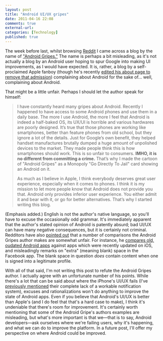 ```yaml
---
layout: post
title: "Android UI/UX gripes"
date: 2011-04-16 22:08
comments: true
external-url:
categories: [Technology]
published: true
---
```

The week before last, whilst browsing <a href="http://reddit.com">Reddit</a> I came across a blog by the name of <a href="http://android-gripes.tumblr.com/">"Android Gripes."</a> The name is perhaps a bit misleading, as it's not actually a blog by an Android user hoping to spur Google into making UI improvements, as I would have expected.  It is, rather, a blog by a self-proclaimed Apple fanboy (though he's recently <a href="http://www.reddit.com/r/Android/comments/glbjz/android_gripes_why_do_apps_from_the_same_company/c1ogv3q">edited his about page to remove that admission</a>) complaining about Android for the sake of... well, complaining about Android.<!-- more -->

That might be a little unfair.  Perhaps I should let the author speak for himself:
<blockquote>I have constantly heard many gripes about Android. Recently I happened to have access to some Android phones and use them in a daily base. The more I use Android, the more I feel that Android is indeed a half-baked OS, its UX/UI is horrible and various hardwares are poorly designed. It’s true that those phones are working like smartphones, better than feature phones from old school, but they ignore a lot of the details. Just for Google’s own benefit, they helped handset manufactures brutally dumped a huge amount of unpolished devices to the market. They made people think this is how smartphones should work. This is so unfair to consumers. <strong>IMHO, it is no different from committing a crime.</strong> That’s why I made the cartoon of "Android Gripes" as a Monopoly "Go Directly To Jail" card showing an Android on it.

As much as I believe in Apple, I think everybody deserves great user experience, especially when it comes to phones. I think it is my mission to let more people know that Android does not provide you that. Android only provides inferior user experience. You either admit it and bear with it, or go for better alternatives. That’s why I started writing this blog.</blockquote>


(Emphasis added.)  English is not the author's native language, so you'll have to excuse the occasionally odd grammar.  It's immediately apparent that the author's stated opinion of Android is patently absurd; bad UI/UX can have many negative consequences, but it is certainly not criminal.  Redditors have also <a href="http://www.reddit.com/r/Android/comments/glbjz/android_gripes_why_do_apps_from_the_same_company/">pointed out</a> that a number of comparisons the Android Gripes author makes are somewhat unfair.  For instance, he <a href="http://android-gripes.tumblr.com/post/4409289546/why-do-apps-from-the-same-company-look-worse-on-android">compares old, oudated Android apps</a> against apps which were recently updated on iOS, and misleadingly remarks on "extra" (meaning blank) space in the Facebook app.  The blank space in question <em>does</em> contain content when one is signed into a legitimate profile.

With all of that said, I'm not writing this post to refute the Android Gripes author.  I actually agree with an unfortunate number of his points.  While there's a lot that can be said about where the iPhone's UI/UX fails (I've <a href="http://www.mlindgren.ca/archives/151">previously mentioned</a> their complete lack of a workable notification system), excuses and rationalizations won't do anything to improve the state of Android apps.  Even if you believe that Android's UI/UX is better than Apple's (and I do feel that that's a hard case to make), I think it's undeniable that there's room for improvement.  It's certainly worth mentioning that some of the Android Gripe's authors examples are misleading, but what's more important is that we—that is to say, Android developers—ask ourselves where we're failing users, why it's happening, and what we can do to improve the platform.  In a future post, I'll offer my perspective on where Android could be improved.
